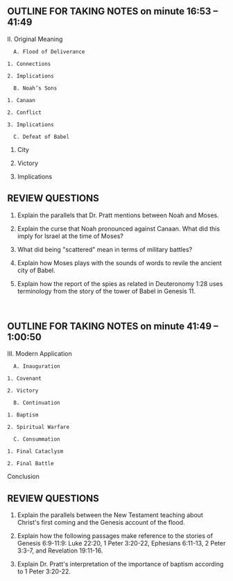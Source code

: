 ## OUTLINE FOR TAKING NOTES on minute 16:53 – 41:49

II. Original Meaning 

      A. Flood of Deliverance 

  	1. Connections 
  
  	2. Implications 

      B. Noah’s Sons 

  	1. Canaan 

  	2. Conflict 

 	3. Implications 

      C. Defeat of Babel 

1. City 

2. Victory 

3. Implications 


## REVIEW QUESTIONS

1. Explain the parallels that Dr. Pratt mentions between Noah and Moses.

2. Explain the curse that Noah pronounced against Canaan. What did this imply for Israel at the time of Moses?

3. What did being "scattered" mean in terms of military battles?

4. Explain how Moses plays with the sounds of words to revile the ancient city of Babel.

5. Explain how the report of the spies as related in Deuteronomy 1:28 uses terminology from the story of the tower of Babel in Genesis 11.




 
## OUTLINE FOR TAKING NOTES on minute 41:49 – 1:00:50

III. Modern Application 

      A. Inauguration 

  	1. Covenant 

  	2. Victory 

      B. Continuation 

  	1. Baptism 

  	2. Spiritual Warfare

      C. Consummation 

  	1. Final Cataclysm 

  	2. Final Battle 

Conclusion 


## REVIEW QUESTIONS

1. Explain the parallels between the New Testament teaching about Christ's first coming and the Genesis account of the flood.

2. Explain how the following passages make reference to the stories of Genesis 6:9-11:9: Luke 22:20, 1 Peter 3:20-22, Ephesians 6:11-13, 2 Peter 3:3-7, and Revelation 19:11-16.

3. Explain Dr. Pratt's interpretation of the importance of baptism according to 1 Peter 3:20-22.

